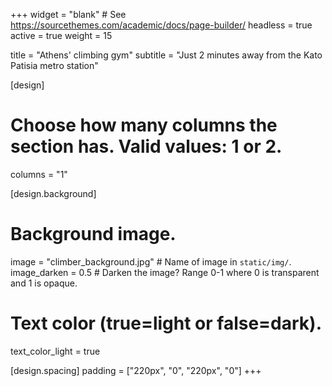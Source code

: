 +++
widget = "blank"  # See https://sourcethemes.com/academic/docs/page-builder/
headless = true
active = true
weight = 15

title = "Athens' climbing gym"
subtitle = "Just 2 minutes away from the Kato Patisia metro station"

[design]
  # Choose how many columns the section has. Valid values: 1 or 2.
  columns = "1"

[design.background]
  # Background image.
  image = "climber_background.jpg"  # Name of image in `static/img/`.
  image_darken = 0.5  # Darken the image? Range 0-1 where 0 is transparent and 1 is opaque.
  
  # Text color (true=light or false=dark).
  text_color_light = true

[design.spacing]
  padding = ["220px", "0", "220px", "0"]
+++
